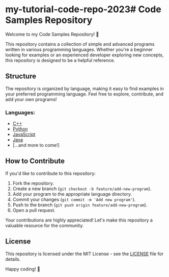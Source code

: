 # my-tutorial-code-repo-2023# Code Samples Repository

Welcome to my Code Samples Repository! 🚀

This repository contains a collection of simple and advanced programs written in various programming languages. Whether you're a beginner looking for examples or an experienced developer exploring new concepts, this repository is designed to be a helpful reference.

## Structure

The repository is organized by language, making it easy to find examples in your preferred programming language. Feel free to explore, contribute, and add your own programs!

### Languages:

- [C++](cpp/)
- [Python](python/)
- [JavaScript](javascript/)
- [Java](java/)
- [...and more to come!]

## How to Contribute

If you'd like to contribute to this repository:

1. Fork the repository.
2. Create a new branch (`git checkout -b feature/add-new-program`).
3. Add your program to the appropriate language directory.
4. Commit your changes (`git commit -m 'Add new program'`).
5. Push to the branch (`git push origin feature/add-new-program`).
6. Open a pull request.

Your contributions are highly appreciated! Let's make this repository a valuable resource for the community.

## License

This repository is licensed under the MIT License - see the [LICENSE](LICENSE) file for details.

Happy coding! 🚀
